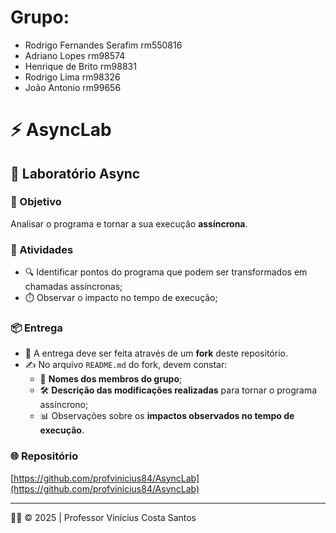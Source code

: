 # Grupo:
- Rodrigo Fernandes Serafim rm550816
- Adriano Lopes rm98574
- Henrique de Brito rm98831
- Rodrigo Lima rm98326
- João Antonio rm99656


# ⚡ AsyncLab

## 🧪 Laboratório Async

### 🎯 Objetivo
Analisar o programa e tornar a sua execução **assíncrona**.

### 📝 Atividades
- 🔍 Identificar pontos do programa que podem ser transformados em chamadas assíncronas;  
- ⏱️ Observar o impacto no tempo de execução;  

### 📦 Entrega
- 📌 A entrega deve ser feita através de um **fork** deste repositório.  
- ✍️ No arquivo `README.md` do fork, devem constar:  
  - 👥 **Nomes dos membros do grupo**;  
  - 🛠️ **Descrição das modificações realizadas** para tornar o programa assíncrono;  
  - 📊 Observações sobre os **impactos observados no tempo de execução**.  

### 🌐 Repositório
[https://github.com/profvinicius84/AsyncLab](https://github.com/profvinicius84/AsyncLab)

---

👨‍🏫 © 2025 | Professor Vinícius Costa Santos
